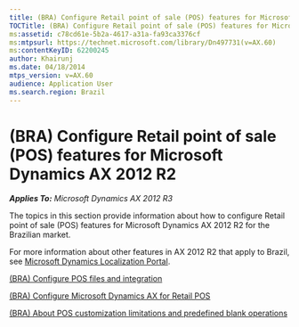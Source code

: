```yaml
---
title: (BRA) Configure Retail point of sale (POS) features for Microsoft Dynamics AX 2012 R2
TOCTitle: (BRA) Configure Retail point of sale (POS) features for Microsoft Dynamics AX 2012 R2
ms:assetid: c78cd61e-5b2a-4617-a31a-fa93ca3376cf
ms:mtpsurl: https://technet.microsoft.com/library/Dn497731(v=AX.60)
ms:contentKeyID: 62200245
author: Khairunj
ms.date: 04/18/2014
mtps_version: v=AX.60
audience: Application User
ms.search.region: Brazil
---
```


# (BRA) Configure Retail point of sale (POS) features for Microsoft Dynamics AX 2012 R2 


_**Applies To:** Microsoft Dynamics AX 2012 R3_

The topics in this section provide information about how to configure Retail point of sale (POS) features for Microsoft Dynamics AX 2012 R2 for the Brazilian market.

For more information about other features in AX 2012 R2 that apply to Brazil, see [Microsoft Dynamics Localization Portal](https://mbs.microsoft.com/partnersource/deployment/resources/productreleases/gfmlocalizationportalmc).

[(BRA) Configure POS files and integration](bra-configure-pos-files-and-integration.md)

[(BRA) Configure Microsoft Dynamics AX for Retail POS](bra-configure-microsoft-dynamics-ax-for-retail-pos.md)

[(BRA) About POS customization limitations and predefined blank operations](bra-about-pos-customization-limitations-and-predefined-blank-operations.md)

  



